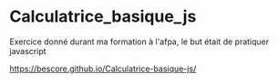 # Calculatrice_basique_js

Exercice donné durant ma formation à l'afpa, le but était de pratiquer javascript

https://bescore.github.io/Calculatrice-basique-js/

